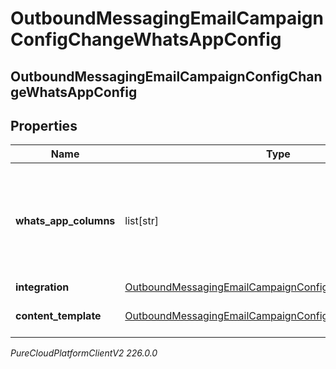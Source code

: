 # OutboundMessagingEmailCampaignConfigChangeWhatsAppConfig

## OutboundMessagingEmailCampaignConfigChangeWhatsAppConfig

## Properties

|Name | Type | Description | Notes|
|------------ | ------------- | ------------- | -------------|
| **whats_app_columns** | list[str] | The Contact List columns specifying the phone number to send a message to. | [optional] |
| **integration** | [OutboundMessagingEmailCampaignConfigChangeIntegrationRef](OutboundMessagingEmailCampaignConfigChangeIntegrationRef) |  | [optional] |
| **content_template** | [OutboundMessagingEmailCampaignConfigChangeResponseRef](OutboundMessagingEmailCampaignConfigChangeResponseRef) | A reference for a Response | [optional] |



_PureCloudPlatformClientV2 226.0.0_
